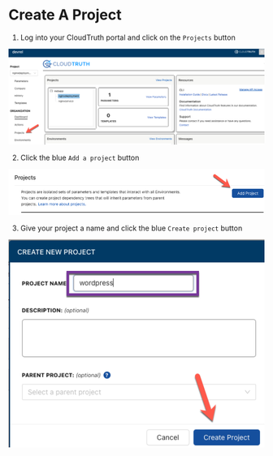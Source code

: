 # Create A Project

1. Log into your CloudTruth portal and click on the `Projects` button

![](images/1.png)

2. Click the blue `Add a project` button

![](images/2.png)

3. Give your project a name and click the blue `Create project` button

![](images/3.png)